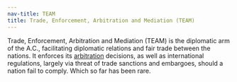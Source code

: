 ```yaml
---
nav-title: TEAM
title: Trade, Enforcement, Arbitration and Mediation (TEAM)
---
```


Trade, Enforcement, Arbitration and Mediation (TEAM) is the diplomatic arm of
the A.C., facilitating diplomatic relations and fair trade between the nations.
It enforces its
[arbitration](https://en.wikipedia.org/wiki/International_arbitration)
decisions, as well as international regulations, largely via threat of trade
sanctions and embargoes, should a nation fail to comply. Which so far has been
rare.
